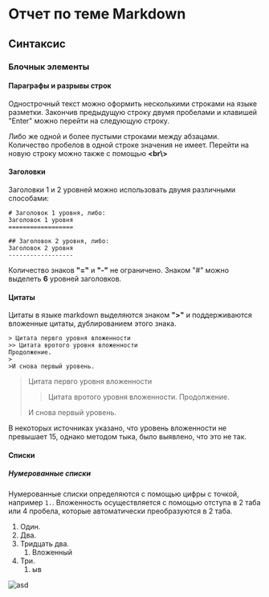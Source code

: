 Отчет по теме Markdown
=
Синтаксис
-
### Блочнык элементы #

#### Параграфы и разрывы строк #####
Однострочный текст можно оформить несколькими
строками на языке разметки.
Закончив предыдущую строку двумя пробелами и клавишей "Enter" можно перейти на
следующую строку.

Либо же одной и более пустыми строками между абзацами.      Количество пробелов
в одной строке значения не имеет. Перейти на новую строку можно также с помощью
**<br\\>**

#### Заголовки
Заголовки 1 и 2 уровней можно использовать двумя различными способами:

```
# Заголовок 1 уровня, либо:
Заголовок 1 уровня
==================

## Заголовок 2 уровня, либо:
Заголовок 2 уровня
------------------
```

Количество знаков **"="** и **"-"** не ограничено. Знаком "#" можно выделеть
**6** уровней заголовков.

#### Цитаты

Цитаты в языке markdown выделяются знаком **">"** и поддерживаются вложенные цитаты,
дублированием этого знака.
```
> Цитата первго уровня вложенности
>> Цитата вротого уровня вложенности
Продолжение.
>
>И снова первый уровень.
```
> Цитата первго уровня вложенности
>> Цитата вротого уровня вложенности.
Продолжение.
>
>И снова первый уровень.

В некоторых источниках указано, что уровень вложенности не превышает 15, однако
методом тыка, было выявлено, что это не так.

#### Списки

##### Нумерованные списки

Нумерованные списки определяются с помощью цифры с точкой, например  `1.`.
Вложенность осуществляется с помощью отступа в 2 таба или 4 пробела, которые
автоматически преобразуются в 2 таба.

1. Один.
2. Два.
32. Тридцать два.
    1. Вложенный
3. Три.
    1. ыв


![asd](https://wdb.space/media/2016-10-12/IOjJSJn3ie.png)
